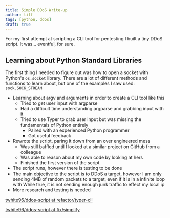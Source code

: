 ```yaml
---
title: Simple DDoS Write-up
author: tiff
tags: [python, ddos]
draft: true
---
```



For my first attempt at scripting a CLI tool for pentesting I built a tiny DDoS script. It was... eventful, for sure.

<!--truncate-->


## Learning about Python Standard Libraries

The first thing I needed to figure out was how to open a socket with Python's `os.socket` library. There are a lot of different methods and functions to learn about, but one of the examples I saw used: `sock.SOCK_STREAM`




- Learning about argv and arguments in order to create a CLI tool like this
    - Tried to get user input with argparse
    - Had a difficult  time understanding argparse and grabbing input with it
    - Tried to use Typer to grab user input but was missing the fundamentals of Python entirely
        - Paired with an experienced Python programmer
        - Got useful feedback
- Rewrote the script, paring it down from an over engineered mess
    - Was still baffled until I looked at a similar project on GitHub from a colleague
    - Was able to reason about my own code by looking at hers
    - Finished the first version of the script
- The script runs, however there is testing to be done
- The main objective to the script is to DDoS a target, however I am only sending 4MB of random packets to a target, even if it is in a infinite loop with While true, it is not sending enough junk traffic to effect my local ip
- More research and testing is needed

[twhite96/ddos-script at refactor/typer-cli](https://github.com/twhite96/ddos-script/tree/refactor/typer-cli)

[twhite96/ddos-script at fix/simplify](https://github.com/twhite96/ddos-script/tree/fix/simplify)



